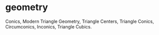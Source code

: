 # geometry
Conics, Modern Triangle Geometry, Triangle Centers, Triangle Conics, Circumconics, Inconics, Triangle Cubics.
